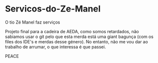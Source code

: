 # Servicos-do-Ze-Manel
O tio Zé Manel faz serviços


Projeto final para a cadeira de AEDA, como somos retardados, não sabiamos usar o git pelo que esta merda está uma giant bagunça (com os files dos IDE's e merdas desse género).
No entanto, não me vou dar ao trabalho de arrumar, o que interessa é que passei.

PEACE
